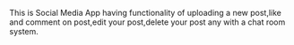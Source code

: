 This is Social Media App having functionality of uploading a new post,like and comment on post,edit your post,delete your post any with a chat room system.
